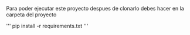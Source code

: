 Para poder ejecutar este proyecto despues de clonarlo debes hacer en la carpeta del proyecto

'''
pip install -r requirements.txt
'''
